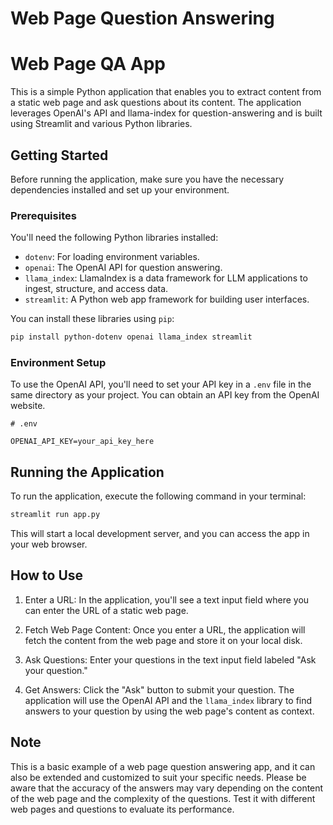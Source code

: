 # Web Page Question Answering

# Web Page QA App

This is a simple Python application that enables you to extract content from a static web page and ask questions about its content. The application leverages OpenAI's API and llama-index for question-answering and is built using Streamlit and various Python libraries.

## Getting Started

Before running the application, make sure you have the necessary dependencies installed and set up your environment.

### Prerequisites

You'll need the following Python libraries installed:

- `dotenv`: For loading environment variables.
- `openai`: The OpenAI API for question answering.
- `llama_index`: LlamaIndex is a data framework for LLM applications to ingest, structure, and access data.
- `streamlit`: A Python web app framework for building user interfaces.

You can install these libraries using `pip`:

```bash
pip install python-dotenv openai llama_index streamlit
```

### Environment Setup

To use the OpenAI API, you'll need to set your API key in a `.env` file in the same directory as your project. You can obtain an API key from the OpenAI website.

```dotenv
# .env

OPENAI_API_KEY=your_api_key_here
```

## Running the Application

To run the application, execute the following command in your terminal:

```bash
streamlit run app.py
```

This will start a local development server, and you can access the app in your web browser.

## How to Use

1. Enter a URL: In the application, you'll see a text input field where you can enter the URL of a static web page.

2. Fetch Web Page Content: Once you enter a URL, the application will fetch the content from the web page and store it on your local disk.

3. Ask Questions: Enter your questions in the text input field labeled "Ask your question."

4. Get Answers: Click the "Ask" button to submit your question. The application will use the OpenAI API and the `llama_index` library to find answers to your question by using the web page's content as context.

## Note

This is a basic example of a web page question answering app, and it can also be extended and customized to suit your specific needs. Please be aware that the accuracy of the answers may vary depending on the content of the web page and the complexity of the questions. Test it with different web pages and questions to evaluate its performance.